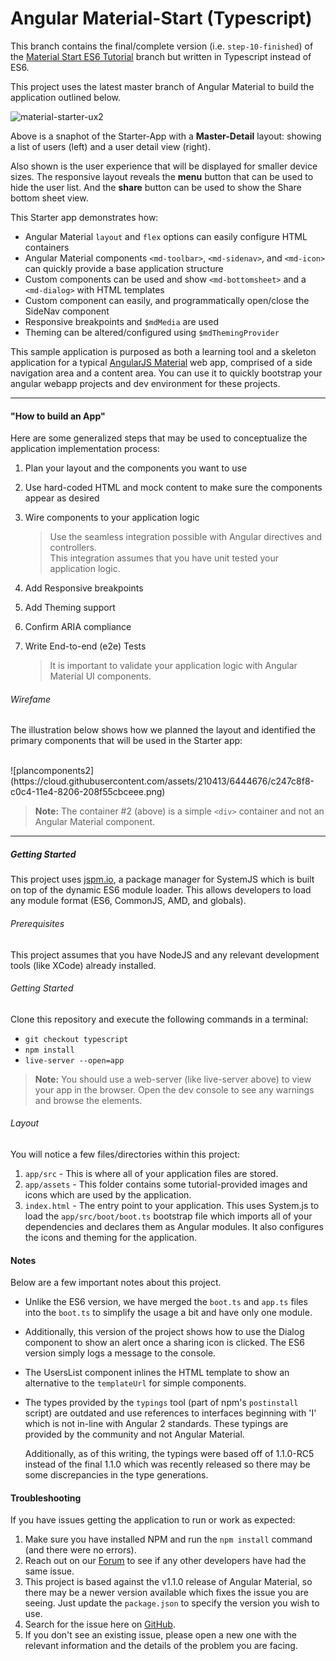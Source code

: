 # Angular Material-Start (Typescript)

This branch contains the final/complete version (i.e. `step-10-finished`) of the
[Material Start ES6 Tutorial](https://github.com/angular/material-start/tree/es6-tutorial) branch
but written in Typescript instead of ES6.

This project uses the latest master branch of Angular Material to build the application outlined
below.

![material-starter-ux2](https://cloud.githubusercontent.com/assets/6004537/14996543/b588eb46-1137-11e6-803c-ce23996c9742.png)

Above is a snaphot of the Starter-App with a **Master-Detail** layout: showing a list of users
(left) and a user detail view (right).

Also shown is the user experience that will be displayed for smaller device sizes. The responsive
layout reveals the **menu** button that can be used to hide the user list. And the **share** button
can be used to show the Share bottom sheet view.

This Starter app demonstrates how:

*  Angular Material `layout` and `flex` options can easily configure HTML containers
*  Angular Material components `<md-toolbar>`, `<md-sidenav>`, and `<md-icon>` can quickly provide
   a base application structure
*  Custom components can be used and show `<md-bottomsheet>` and a `<md-dialog>` with HTML templates
*  Custom component can easily, and programmatically open/close the SideNav component
*  Responsive breakpoints and `$mdMedia` are used
*  Theming can be altered/configured using `$mdThemingProvider`


This sample application is purposed as both a learning tool and a skeleton application for a typical
[AngularJS Material](http://angularjs.org/) web app, comprised of a side navigation area and a
content area. You can use it to quickly bootstrap your angular webapp projects and dev environment
for these projects.

- - -

#### "How to build an App"

Here are some generalized steps that may be used to conceptualize the application implementation
process:

1. Plan your layout and the components you want to use

2. Use hard-coded HTML and mock content to make sure the components appear as desired

3. Wire components to your application logic

   > Use the seamless integration possible with Angular directives and controllers.<br/>
   > This integration assumes that you have unit tested your application logic.

4. Add Responsive breakpoints

5. Add Theming support

6. Confirm ARIA compliance

7. Write End-to-end (e2e) Tests

   > It is important to validate your application logic with Angular Material UI components.

###### Wirefame

The illustration below shows how we planned the layout and identified the primary components that
will be used in the Starter app:

<br/>
![plancomponents2](https://cloud.githubusercontent.com/assets/210413/6444676/c247c8f8-c0c4-11e4-8206-208f55cbceee.png)

> **Note:** The container #2 (above) is a simple `<div>` container and not an Angular Material
  component.

- - -

##### Getting Started

This project uses [jspm.io](http://jspm.io), a package manager for SystemJS which is built on top
of the dynamic ES6 module loader. This allows developers to load any module format (ES6, CommonJS,
AMD, and globals).

###### Prerequisites

This project assumes that you have NodeJS and any relevant development tools (like XCode) already
installed.
 
###### Getting Started

Clone this repository and execute the following commands in a terminal:

* `git checkout typescript`
* `npm install`
* `live-server --open=app`

> **Note:** You should use a web-server (like live-server above) to view your app in the browser. Open
  the dev console to see any warnings and browse the elements.

###### Layout

You will notice a few files/directories within this project:

 1. `app/src` - This is where all of your application files are stored.
 2. `app/assets` - This folder contains some tutorial-provided images and icons which are used by
    the application.
 3. `index.html` - The entry point to your application. This uses System.js to load the
    `app/src/boot/boot.ts` bootstrap file which imports all of your dependencies and declares them
    as Angular modules. It also configures the icons and theming for the application.

#### Notes

Below are a few important notes about this project.

* Unlike the ES6 version, we have merged the `boot.ts` and `app.ts` files into the `boot.ts` to
  simplify the usage a bit and have only one module.

* Additionally, this version of the project shows how to use the Dialog component to show an alert
  once a sharing icon is clicked. The ES6 version simply logs a message to the console.
  
* The UsersList component inlines the HTML template to show an alternative to the `templateUrl` for
  simple components.
  
* The types provided by the `typings` tool (part of npm's `postinstall` script) are outdated and use
  references to interfaces beginning with 'I' which is not in-line with Angular 2 standards. These
  typings are provided by the community and not Angular Material.
  
  Additionally, as of this writing, the typings were based off of 1.1.0-RC5 instead of the final
  1.1.0 which was recently released so there may be some discrepancies in the type generations.

#### Troubleshooting

If you have issues getting the application to run or work as expected:

1. Make sure you have installed NPM and run the `npm install` command (and there were no errors).
2. Reach out on our [Forum](https://groups.google.com/forum/#!forum/ngmaterial) to see if any other
   developers have had the same issue.
3. This project is based against the v1.1.0 release of Angular Material, so there may be a newer
   version available which fixes the issue you are seeing. Just update the `package.json` to specify
   the version you wish to use.
4. Search for the issue here on [GitHub](https://github.com/angular/material-start/issues?q=is%3Aissue+is%3Aopen).
5. If you don't see an existing issue, please open a new one with the relevant information and the
   details of the problem you are facing.
